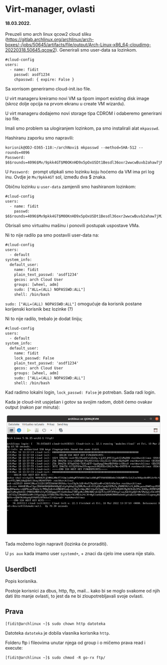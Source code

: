 # Virt-manager, ovlasti

#### 18.03.2022.

Preuzeli smo arch linux qcow2 cloud sliku (https://gitlab.archlinux.org/archlinux/arch-boxes/-/jobs/50645/artifacts/file/output/Arch-Linux-x86_64-cloudimg-20220318.50645.qcow2). Generirali smo user-data sa lozinkom.

```
#cloud-config
users:
  - name: fidit
    passwd: asdf1234
    chpasswd: { expire: False }
```

Sa xorrisom generiramo cloud-init.iso file. 

U virt manageru kreiramo novi VM sa tipom import existing disk image (skroz dolje opcija na prvom ekranu u create VM wizardu).

U virt manageru dodajemo novi storage tipa CDROM i odaberemo generirani iso file. 

Imali smo problem sa ulogiranjem lozinkom, pa smo instalirali alat `mkpasswd`.

Hashiranu zaporku smo napravili:

```shell
korisnik@ODJ-O365-118:~/archNovi$ mkpasswd --method=SHA-512 --rounds=4096
Password: 
$6$rounds=4096$Mv/9pkk4GT$M0OKnHD9x5pOxUSDt1Besdl36oxr2wwcwBuvb2ahaw7jMJA9SI2RLT.e.MCS2393SSsp7AsMm4PnwEdVM70Dj.
```

U `Password: ` prompt utipkali smo lozinku koju hoćemo da VM ima pri log inu. Ovdje je `Mv/9pkk4GT` sol, između dva $ znaka.


Običnu lozinku u `user-data` zamjenili smo hashiranom lozinkom:

```
#cloud-config
users:
  - name: fidit
    passwd: $6$rounds=4096$Mv9pkk4GT$M0OKnHD9x5pOxUSDt1Besdl36oxr2wwcwBuvb2ahaw7jMJA9SI2RLT.e.MCS2393SSsp7AsMm4PnwEdVM70Dj
```

Obrisali smo virtualnu mašinu i ponovili postupak uspostave VMa.

Ni to nije radilo pa smo postavili user-data na:


```
#cloud-config
users:
  - default
system_info:
  default_user:
    name: fidit
    plain_text_passwd: 'asdf1234'
    gecos: arch Cloud User
    groups: [wheel, adm]
    sudo: ["ALL=(ALL) NOPASSWD:ALL"]
    shell: /bin/bash

```

`sudo: ["ALL=(ALL) NOPASSWD:ALL"]` omogućuje da korisnik postane korijenski korisnik bez lozinke (?)

Ni to nije radilo, trebalo je dodat liniju;

```
#cloud-config
users:
  - default
system_info:
  default_user:
    name: fidit
    lock_passwd: False
    plain_text_passwd: 'asdf1234'
    gecos: arch Cloud User
    groups: [wheel, adm]
    sudo: ["ALL=(ALL) NOPASSWD:ALL"]
    shell: /bin/bash
```

Kad radimo lokalni login, `lock_passwd: False` je potreban. Sada radi login.

Kada je cloud-init uspješan i gotov sa svojim radom, dobit ćemo ovakav output (nakon par minuta):

<img src="Slika zaslona s 2022-03-18 14-38-46.png"></img>

Tada možemo login napravit (lozinka će proraditi).

U `ps aux` kada imamo user `systemd+`, + znaci da cjelo ime usera nije stalo.

## Userdbctl

Popis korisnika.

Postoje korisnici za dbus, http, ftp, mail... kako bi se moglo svakome od njih dati što manje ovlasti, to jest da ne bi zloupotrebljavali svoje ovlasti.

## Prava

```shell
[fidit@archlinux ~]$ sudo chown http datoteka
```

Datoteka `datoteka` je dobila vlasnika korisnika `http`.

Folderu ftp i fileovima unutar njega od group i o mičemo prava read i execute:

```shell
[fidit@archlinux ~]$ sudo chmod -R go-rx ftp/
```
